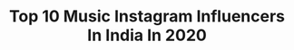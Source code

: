 ---
title: Top 10 Music Instagram Influencers In India In 2020
description: >-
  Find top music Instagram influencers in India in 2020. Most popular hashtags: #throwback #nature #instagood #happynewyear.
platform: Instagram
profiles:
  - username: "aprilia_maniac"
    fullname: >-
      SidHarth A S
    location: "India"
    followers: 4540
    engagement: 2500
    commentsToLikes: 0.299462
    id: ck9whx132zv8s0j78644hu0g2
    verified: false
    hashtags: "#vishupic, #axor, #green, #greeny"
  - username: "_vi_sh_nu_astrix____"
    fullname: >-
      ☬ M2 | Vishnu Crz📍
    location: "India"
    followers: 5469
    engagement: 3923
    commentsToLikes: 0.260885
    id: ckaougn2d06mh0i78jwbo2brp
    verified: false
    hashtags: ""
  - username: "msbilal4498"
    fullname: >-
      Bilal Muhammed
    location: "India"
    followers: 19870
    engagement: 1334
    commentsToLikes: 0.181598
    id: ck9wgnxtqu7et0j78nhspf54v
    verified: false
    hashtags: "#instagood, #keralaweddina, #twostrandtwist, #duke"
  - username: "realkrsna"
    fullname: >-
      KR$NA
    location: "India"
    followers: 154545
    engagement: 2679
    commentsToLikes: 0.036010
    id: ck0w1s6xpkvcm0i19korjl6a4
    verified: true
    hashtags: "#loveyouguys, #firmauthai, #struggle, #kuchdinaur"
  - username: "prakharnarayandubey"
    fullname: >-
      Dr.Prakhar 🇮🇳
    location: "India"
    followers: 22931
    engagement: 1234
    commentsToLikes: 0.057836
    id: ckap1zlypwqrc0i7871ff3g5o
    verified: false
    hashtags: "#lucknowblogger, #fitnessmodel, #blackandwhite, #memes"
  - username: "vastavikmuhfaad"
    fullname: >-
      Muhfaad👑
    location: "India"
    followers: 101646
    engagement: 1909
    commentsToLikes: 0.034963
    id: ck9wgufwsv1he0j78h4of3soa
    verified: true
    hashtags: "#stayhome, #staysafe, #kartavyamusic, #fixedmatch"
  - username: "nair_b_arjun"
    fullname: >-
      Arjun B Nair
    location: "India"
    followers: 2320
    engagement: 2678
    commentsToLikes: 0.101725
    id: ck9wp1ca87ddg0j78ngdevvbl
    verified: false
    hashtags: "#manoharam, #coversong, #meesapulimala, #instamood"
  - username: "wolferqueen"
    fullname: >-
      😈 bmw gurl 😈
    location: "India"
    followers: 6922
    engagement: 1686
    commentsToLikes: 0.053722
    id: ck9wiovuz39i40j783tnzz38p
    verified: false
    hashtags: "#bmwmotorrad, #bmwadvriders, #bmwalpina, #motowolf"
  - username: "_dream_boy_________"
    fullname: >-
      S u j i t h✨
    location: "India"
    followers: 2244
    engagement: 2984
    commentsToLikes: 0.120683
    id: ck9whxvzezynp0j784zhb0zi1
    verified: false
    hashtags: "#happynewyear, #green, #inayat, #christmastree"
  - username: "s___h___a___r___u"
    fullname: >-
      شار🔘
    location: "India"
    followers: 5304
    engagement: 2105
    commentsToLikes: 0.139025
    id: ck9whsperzba50j78zp1hw94k
    verified: false
    hashtags: "#instagood, #post, #malluvideos, #mallucomedy"
---